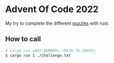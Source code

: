 # Advent Of Code 2022

My try to complete the different [puzzles](https://adventofcode.com/2022) with rust.

## How to call
```bash
# cargo run <DAY-NUMBER> <PATH-TO-INPUT>
$ cargo run 1 ./challenge.txt
```
